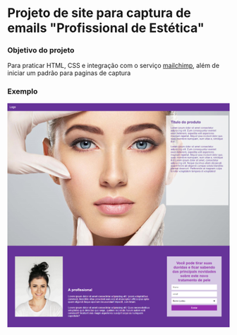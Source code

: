 # Projeto de site para captura de emails "Profissional de Estética"


<h3> Objetivo do projeto </h3>

Para praticar HTML, CSS e integração com o serviço [mailchimp](https://mailchimp.com/), além de iniciar um padrão para paginas de captura


<h3>Exemplo</h3>

<img src="https://github.com/ERaines/PROJETO-SITE-ESTETICA/blob/main/imagens/print.png" alt="print" width="700"/>


